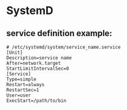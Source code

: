 # SystemD

## service definition example:

```
# /etc/systemd/system/service_name.service
[Unit]
Description=service name
After=network.target
StartLimitIntervalSec=0
[Service]
Type=simple
Restart=always
RestartSec=1
User=user
ExecStart=/path/to/bin
```